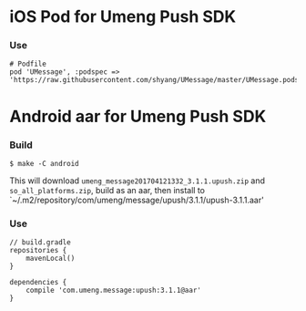 # iOS Pod for Umeng Push SDK

### Use

```
# Podfile
pod 'UMessage', :podspec => 'https://raw.githubusercontent.com/shyang/UMessage/master/UMessage.podspec'
```


# Android aar for Umeng Push SDK

### Build
```
$ make -C android
```

This will download `umeng_message201704121332_3.1.1.upush.zip` and
`so_all_platforms.zip`, build as an aar, then install to
`~/.m2/repository/com/umeng/message/upush/3.1.1/upush-3.1.1.aar'

### Use

```
// build.gradle
repositories {
    mavenLocal()
}

dependencies {
    compile 'com.umeng.message:upush:3.1.1@aar'
}
```
